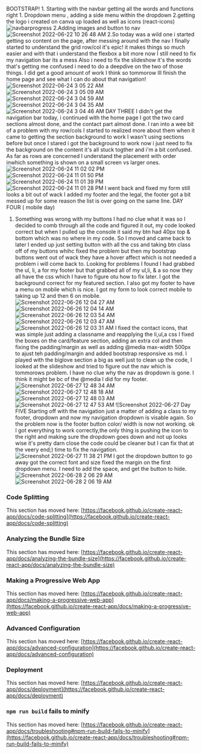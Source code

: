 BOOTSTRAP!
    1. Starting with the navbar getting all the words and functions right
        1. Dropdown menu , adding a side menu within the dropdown
        2.getting the logo i created on canva up loaded as well as icons (react-icons)
 ![navbarprogress](https://user-images.githubusercontent.com/103866435/174958375-b1734bf0-635e-4c6a-b207-df43ab759dd1.png)
 2.Adding images and button to nav
 ![Screenshot 2022-06-22 10 26 48 AM](https://user-images.githubusercontent.com/103866435/175054230-03c48214-a4f2-474e-bee7-7725093a589a.png)
 2.So today was a wild one i started getting so content on the page, after messing around with the nav I finally started to understand the grid row/col it's epic!
    it makes things so much easier and with that i understand the flexbox a bit more now
    I still need to fix my navigation bar its a mess 
    Also i need to fix the slideshow it's the words that's getting me confused i need to do a deepdive on the two of those things. I did get a good amount of work I think so tommorow Ill finish the home page and see what I can do about that navigation!
    ![Screenshot 2022-06-24 3 05 22 AM](https://user-images.githubusercontent.com/103866435/175482268-4101c212-04f5-4e79-b206-5efca57e8f80.png)
![Screenshot 2022-06-24 3 05 09 AM](https://user-images.githubusercontent.com/103866435/175482309-5f0eca70-5e7d-40f0-8857-7425b13aba02.png)
![Screenshot 2022-06-24 3 04 59 AM](https://user-images.githubusercontent.com/103866435/175482378-1f3e7736-0c65-484b-902c-6b60c5a7d867.png)
![Screenshot 2022-06-24 3 04 35 AM](https://user-images.githubusercontent.com/103866435/175482432-9fb9f39c-fc1d-4b3c-968f-19dd4e179d51.png)
![Screenshot 2022-06-24 3 04 46 AM](https://user-images.githubusercontent.com/103866435/175482730-31329e65-4b1e-4d4c-b4af-9603142cd741.png)
 DAY THREE
  I didn't get the navigation bar today, i continued with the home page I got the two card sections almost done, and the contact part almost done. I ran into a wee bit of a problem with my row/cols 
  I started to realized more about them when it came to getting the section background to work I wasn't using sections before but once I stared i got the background to work now i just need to fix the background on the content it's all stuck togther and i'm a bit confused. As far as rows are concerned I understand the placement with order inwhich something is shown on a small screen vs larger ones.
  ![Screenshot 2022-06-24 11 02 02 PM](https://user-images.githubusercontent.com/103866435/175755919-c42373d5-e32a-49b0-8c4c-1494501c941e.png)
![Screenshot 2022-06-24 11 01 50 PM](https://user-images.githubusercontent.com/103866435/175755921-f0946550-ef31-41ac-a7dc-0f24da03a23e.png)
![Screenshot 2022-06-24 11 01 39 PM](https://user-images.githubusercontent.com/103866435/175755922-0fbd0e33-2ba4-4eb1-b09f-9627a807994a.png)
![Screenshot 2022-06-24 11 01 28 PM](https://user-images.githubusercontent.com/103866435/175755923-4f9248b2-c553-4aea-bc0c-bb081287155a.png)
I went back and fixed my form still looks a bit out of wack I added my footer and the legal, the footer got a bit messed up for some reason the list is over going on the same line.
DAY FOUR ( mobile day)
 1. Something was wrong with my buttons I had no clue what it was so I decided to comb through all the code and figured it out, my code looked correct but when I pulled up the console it said my btn had 40px top & bottom which was no where in my code. So I moved and came back to later I ended up just setting button with all the css and taking btn class off of my buttons whihc fixed the problem but then my bootstrap buttons went out of wack they have a hover affect which is not needed a problem i will come back to. Looking for problems I found I had grabbed the ul, li, a for my footer but that grabbed all of my ul,li, & a so now they all have the css which I have to figure otu how to fix later. I got the background correct for my featured section. I also got my footer to have a menu on mobile which is nice. I got my form to look correct mobile to taking up 12 and then 6 on mobile.
 ![Screenshot 2022-06-26 12 04 27 AM](https://user-images.githubusercontent.com/103866435/175798988-df5fc571-0a55-47d6-9360-250a9097028b.png)
![Screenshot 2022-06-26 12 04 14 AM](https://user-images.githubusercontent.com/103866435/175798989-8df05e7a-8ee3-488b-9e4c-5d700c93bc6d.png)
![Screenshot 2022-06-26 12 03 54 AM](https://user-images.githubusercontent.com/103866435/175798990-e001a758-6e09-4cc3-a5b7-5840d79ac9d6.png)
![Screenshot 2022-06-26 12 03 47 AM](https://user-images.githubusercontent.com/103866435/175798991-338df43c-9b81-49dd-9a75-296a6b534879.png)
![Screenshot 2022-06-26 12 03 31 AM](https://user-images.githubusercontent.com/103866435/175798993-78d67e4e-4864-4b33-8dd0-2995fb019509.png)
I fixed the contact icons, that was simple just adding a classname and reapplying the li,ul,a css
I fixed the boxes on the card/feature section, adding an extra col and then fixing the padding/margin as well as adding @media max-width 500px to ajust teh padding/margin and added bootstrap responsive xs md.
I played with the biglove section a big as well just to clean up the code,
I looked at the slideshow and tried to figure out the nav which is tommorows problem. I have no clue why the nav as dropdown is gone. I think it might be bc of the @media I did for my footer. 
![Screenshot 2022-06-27 12 48 34 AM](https://user-images.githubusercontent.com/103866435/175862220-3468d6d5-6331-4648-993f-f6ba3a8510f3.png)
![Screenshot 2022-06-27 12 48 18 AM](https://user-images.githubusercontent.com/103866435/175862223-e866375b-c3e9-4abf-9588-1d5c6ca6cdd2.png)
![Screenshot 2022-06-27 12 48 03 AM](https://user-images.githubusercontent.com/103866435/175862227-7eba6fc8-ab1c-48d9-b865-fa0ff62e1895.png)
![Screenshot 2022-06-27 12 47 53 AM](https://user-images.githubusercontent.com/103866435/175862229-2e776f79-0746-43d6-bce5-5d0b9806bf74.png)
![Screenshot 2022-06-27
Day FIVE
    Starting off with the navigation just a matter of adding a class to my footer, dropdown and now my navigation dropdown is visable again. So the problem now is the footer button color/ width is now not working. ok I got everything to work correctly,the only thing is pushing the icon to the right and making sure the dropdown goes down and not up looks wise it's pretty darn close the code could be cleaner but I can fix that at the veery end;) time to fix the navigation.
    ![Screenshot 2022-06-27 11 38 21 PM](https://user-images.githubusercontent.com/103866435/176086889-ffbc0287-90b5-4c7d-a3e4-ad81c061a1a1.png)
    I got the dropdown button to go away got the correct font and size fixed the margin on the first dropdown menu. I need to add the space, and get the button to hide.
    ![Screenshot 2022-06-28 2 06 29 AM](https://user-images.githubusercontent.com/103866435/176105462-2882e429-6756-4975-af0c-5d4d81aa6f1c.png)
    ![Screenshot 2022-06-28 2 06 19 AM](https://user-images.githubusercontent.com/103866435/176105473-a6f7bba8-b63c-4254-b80f-0a5a6cb9b1c0.png)

### Code Splitting

This section has moved here: [https://facebook.github.io/create-react-app/docs/code-splitting](https://facebook.github.io/create-react-app/docs/code-splitting)

### Analyzing the Bundle Size

This section has moved here: [https://facebook.github.io/create-react-app/docs/analyzing-the-bundle-size](https://facebook.github.io/create-react-app/docs/analyzing-the-bundle-size)

### Making a Progressive Web App

This section has moved here: [https://facebook.github.io/create-react-app/docs/making-a-progressive-web-app](https://facebook.github.io/create-react-app/docs/making-a-progressive-web-app)

### Advanced Configuration

This section has moved here: [https://facebook.github.io/create-react-app/docs/advanced-configuration](https://facebook.github.io/create-react-app/docs/advanced-configuration)

### Deployment

This section has moved here: [https://facebook.github.io/create-react-app/docs/deployment](https://facebook.github.io/create-react-app/docs/deployment)

### `npm run build` fails to minify

This section has moved here: [https://facebook.github.io/create-react-app/docs/troubleshooting#npm-run-build-fails-to-minify](https://facebook.github.io/create-react-app/docs/troubleshooting#npm-run-build-fails-to-minify)

